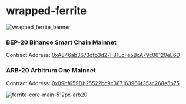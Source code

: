 # wrapped-ferrite

![wrapped_ferrite_banner](https://user-images.githubusercontent.com/101822992/234356712-0d2f1c79-1cd4-4d03-af50-dcd5b8bbcad8.png)


### BEP-20 Binance Smart Chain Mainnet
Contract Address: [0xA846ab3673dfb3d27F81EcFe5BcA79c06120eE6D](https://bscscan.com/token/0xA846ab3673dfb3d27F81EcFe5BcA79c06120eE6D)
### ARB-20 Arbitrum One Mainnet
Contract Address: [0x09bf659Db25522bc9c367163966f35ac268e5b75](https://arbiscan.io/token/0x09bf659db25522bc9c367163966f35ac268e5b75)

![ferrite-core-main-512px-arb20](https://user-images.githubusercontent.com/101822992/234339667-da56763e-f1ba-418f-b7a7-45a5bdc7d6c6.png)


